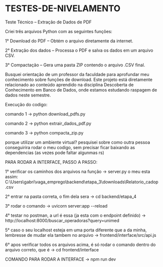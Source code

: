 # TESTES-DE-NIVELAMENTO
Teste Técnico – Extração de Dados de PDF

Criei três arquivos Python com as seguintes funções:

   1° Download do PDF – Obtém o arquivo diretamente da internet.

   2° Extração dos dados – Processa o PDF e salva os dados em um arquivo CSV.

   3° Compactação – Gera uma pasta ZIP contendo o arquivo .CSV final.


Busquei orientação de um professor da faculdade para aprofundar meu conhecimento sobre funções de download. Este projeto está diretamente relacionado ao conteúdo aprendido na disciplina Descoberta de Conhecimento em Banco de Dados, onde estamos estudando raspagem de dados neste semestre.

Execução do codigo: 

comando 1 -> python download_pdfs.py

comando 2 -> python extrair_dados_pdf.py

comando 3 -> python compacta_zip.py

porque utilizar um ambiente virtual?
pesquisei sobre como outra pessoa conseguirira rodar o meu codigo, sem precisar ficar baixando as dependencias (as vezes pode faltar algunmas rs)



PARA RODAR A INTERFACE, PASSO A PASSO:

1° verificar os caminhos dos arquivos na função -> server.py
   o meu esta assim: C:\Users\gabri\vaga_emprego\backend\etapa_3\downloads\Relatorio_cadop.csv

2° entrar na pasta correta, o fim dela sera -> cd backend/etapa_4

3° rodar o comando -> uvicorn server:app --reload

4° testar no postman, a url é essa (ja esta com o endpoint definido) -> http://localhost:8000/buscar_operadoras?query=unimed

5° caso o seu localhost esteja em uma porta diferente que a da minha, lembresse de mudar ela tambem no arquivo -> frontend/interface/src/api.js

6° apos verificar todos os arquivos acima, é só rodar o comando dentro do arquivo correto, que é -> cd frontend/interface

COMANDO PARA RODAR A INTERFACE -> npm run dev

